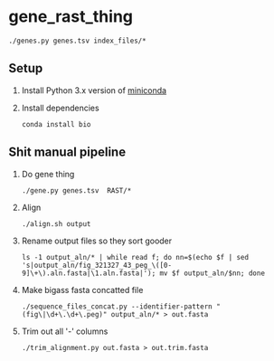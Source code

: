 # gene_rast_thing

```
./genes.py genes.tsv index_files/*
```

## Setup

1. Install Python 3.x version of [miniconda](https://conda.io/miniconda.html)
1. Install dependencies

    ```
    conda install bio
    ```

## Shit manual pipeline

1. Do gene thing

   ```
   ./gene.py genes.tsv  RAST/*
   ```

1. Align

   ```
   ./align.sh output
   ```

1. Rename output files so they sort gooder

   ```
   ls -1 output_aln/* | while read f; do nn=$(echo $f | sed 's|output_aln/fig_321327_43_peg_\([0-9]\+\).aln.fasta|\1.aln.fasta|'); mv $f output_aln/$nn; done
   ```

1. Make bigass fasta concatted file

   ```
   ./sequence_files_concat.py --identifier-pattern "(fig\|\d+\.\d+\.peg)" output_aln/* > out.fasta
   ```

1. Trim out all '-' columns

   ```
   ./trim_alignment.py out.fasta > out.trim.fasta
   ```
